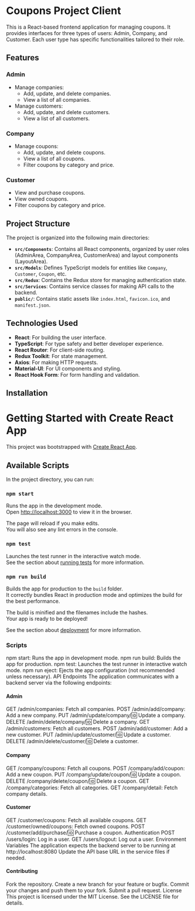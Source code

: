 # Coupons Project Client

This is a React-based frontend application for managing coupons. It provides interfaces for three types of users: Admin, Company, and Customer. Each user type has specific functionalities tailored to their role.

## Features

### Admin
- Manage companies:
  - Add, update, and delete companies.
  - View a list of all companies.
- Manage customers:
  - Add, update, and delete customers.
  - View a list of all customers.

### Company
- Manage coupons:
  - Add, update, and delete coupons.
  - View a list of all coupons.
  - Filter coupons by category and price.

### Customer
- View and purchase coupons.
- View owned coupons.
- Filter coupons by category and price.

## Project Structure

The project is organized into the following main directories:

- **`src/Components`**: Contains all React components, organized by user roles (AdminArea, CompanyArea, CustomerArea) and layout components (LayoutArea).
- **`src/Models`**: Defines TypeScript models for entities like `Company`, `Customer`, `Coupon`, etc.
- **`src/Redux`**: Contains the Redux store for managing authentication state.
- **`src/Services`**: Contains service classes for making API calls to the backend.
- **`public/`**: Contains static assets like `index.html`, `favicon.ico`, and `manifest.json`.

## Technologies Used

- **React**: For building the user interface.
- **TypeScript**: For type safety and better developer experience.
- **React Router**: For client-side routing.
- **Redux Toolkit**: For state management.
- **Axios**: For making HTTP requests.
- **Material-UI**: For UI components and styling.
- **React Hook Form**: For form handling and validation.

## Installation

# Getting Started with Create React App

This project was bootstrapped with [Create React App](https://github.com/facebook/create-react-app).

## Available Scripts

In the project directory, you can run:

### `npm start`

Runs the app in the development mode.\
Open [http://localhost:3000](http://localhost:3000) to view it in the browser.

The page will reload if you make edits.\
You will also see any lint errors in the console.

### `npm test`

Launches the test runner in the interactive watch mode.\
See the section about [running tests](https://facebook.github.io/create-react-app/docs/running-tests) for more information.

### `npm run build`

Builds the app for production to the `build` folder.\
It correctly bundles React in production mode and optimizes the build for the best performance.

The build is minified and the filenames include the hashes.\
Your app is ready to be deployed!

See the section about [deployment](https://facebook.github.io/create-react-app/docs/deployment) for more information.

### Scripts
npm start: Runs the app in development mode.
npm run build: Builds the app for production.
npm test: Launches the test runner in interactive watch mode.
npm run eject: Ejects the app configuration (not recommended unless necessary).
API Endpoints
The application communicates with a backend server via the following endpoints:

#### Admin
GET /admin/companies: Fetch all companies.
POST /admin/add/company: Add a new company.
PUT /admin/update/company/:id: Update a company.
DELETE /admin/delete/company/:id: Delete a company.
GET /admin/customers: Fetch all customers.
POST /admin/add/customer: Add a new customer.
PUT /admin/update/customer/:id: Update a customer.
DELETE /admin/delete/customer/:id: Delete a customer.
#### Company
GET /company/coupons: Fetch all coupons.
POST /company/add/coupon: Add a new coupon.
PUT /company/update/coupon/:id: Update a coupon.
DELETE /company/delete/coupon/:id: Delete a coupon.
GET /company/categories: Fetch all categories.
GET /company/detail: Fetch company details.
#### Customer
GET /customer/coupons: Fetch all available coupons.
GET /customer/owned/coupons: Fetch owned coupons.
POST /customer/add/purchase/:id: Purchase a coupon.
Authentication
POST /users/login: Log in a user.
GET /users/logout: Log out a user.
Environment Variables
The application expects the backend server to be running at http://localhost:8080
Update the API base URL in the service files if needed.

#### Contributing
Fork the repository.
Create a new branch for your feature or bugfix.
Commit your changes and push them to your fork.
Submit a pull request.
License
This project is licensed under the MIT License. See the LICENSE file for details.
